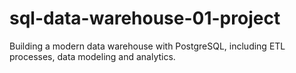 # sql-data-warehouse-01-project
Building a modern data warehouse with PostgreSQL, including ETL processes, data modeling and analytics.
